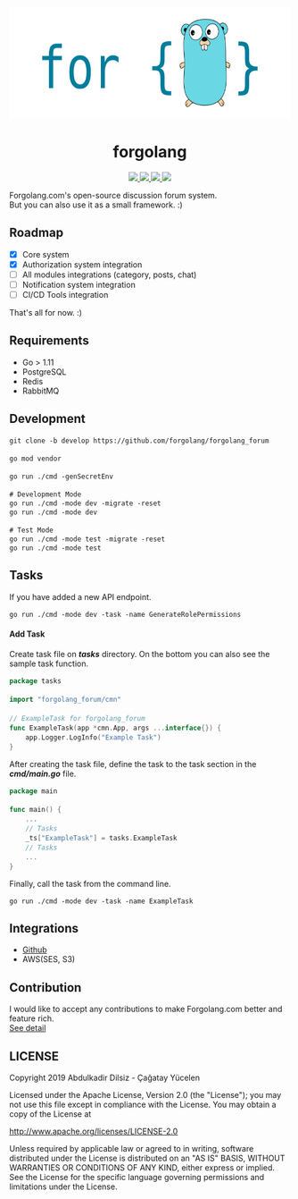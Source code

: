 
<p align="center">
  <img height="200px" src="assets/forgolang.png">
</p>

 <h1 align="center">forgolang</h1>

 <p align="center">
   <a href="https://travis-ci.org/forgolang/forgolang_forum">
    <img src="https://travis-ci.org/forgolang/forgolang_forum.svg?branch=master"/>
   </a>
   <a href="https://github.com/forgolang/forgolang_forum/blob/master/LICENSE">
    <img src="https://img.shields.io/github/license/forgolang/forgolang_forum"/>
   </a>
   <a href="https://codecov.io/gh/forgolang/forgolang_forum">
     <img src="https://codecov.io/gh/forgolang/forgolang_forum/branch/master/graph/badge.svg" />
   </a>
   <a href="https://goreportcard.com/report/github.com/forgolang/forgolang_forum">
    <img src="https://goreportcard.com/badge/github.com/forgolang/forgolang_forum"/>
   </a>
 </p>

Forgolang.com's open-source discussion forum system.\
But you can also use it as a small framework. :)

## Roadmap
 - [x] Core system
 - [x] Authorization system integration
 - [ ] All modules integrations (category, posts, chat)
 - [ ] Notification system integration
 - [ ] CI/CD Tools integration

That's all for now. :)

## Requirements
 - Go > 1.11
 - PostgreSQL
 - Redis 
 - RabbitMQ

## Development
```shell script
git clone -b develop https://github.com/forgolang/forgolang_forum

go mod vendor

go run ./cmd -genSecretEnv

# Development Mode
go run ./cmd -mode dev -migrate -reset
go run ./cmd -mode dev

# Test Mode
go run ./cmd -mode test -migrate -reset
go run ./cmd -mode test
```

## Tasks
If you have added a new API endpoint.
```shell script
go run ./cmd -mode dev -task -name GenerateRolePermissions
```
#### Add Task
Create task file on ***tasks*** directory. On the bottom you can also see the sample task function.
```go
package tasks

import "forgolang_forum/cmn"

// ExampleTask for forgolang_forum
func ExampleTask(app *cmn.App, args ...interface{}) {
    app.Logger.LogInfo("Example Task")
}
```

After creating the task file, define the task to the task section in the ***cmd/main.go*** file.
```go
package main

func main() {
    ...
    // Tasks
    _ts["ExampleTask"] = tasks.ExampleTask
    // Tasks
    ...
}
```
Finally, call the task from the command line.
```shell script
go run ./cmd -mode dev -task -name ExampleTask
```

## Integrations
 - [Github](docs/integrations.md)
 - AWS(SES, S3)

## Contribution
I would like to accept any contributions to make Forgolang.com better and feature rich.\
[See detail](docs/contributions.md)

## LICENSE

Copyright 2019 Abdulkadir Dilsiz - Çağatay Yücelen

Licensed under the Apache License, Version 2.0 (the "License");
you may not use this file except in compliance with the License.
You may obtain a copy of the License at

   http://www.apache.org/licenses/LICENSE-2.0

Unless required by applicable law or agreed to in writing, software
distributed under the License is distributed on an "AS IS" BASIS,
WITHOUT WARRANTIES OR CONDITIONS OF ANY KIND, either express or implied.
See the License for the specific language governing permissions and
limitations under the License.
